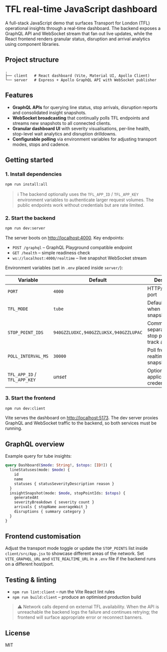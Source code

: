 # TFL real-time JavaScript dashboard

A full-stack JavaScript demo that surfaces Transport for London (TFL) operational insights through a real-time dashboard. The backend exposes a GraphQL API and WebSocket stream that fan out live updates, while the React frontend renders granular status, disruption and arrival analytics using component libraries.

## Project structure

```
.
├── client   # React dashboard (Vite, Material UI, Apollo Client)
└── server   # Express + Apollo GraphQL API with WebSocket publisher
```

## Features

- **GraphQL APIs** for querying line status, stop arrivals, disruption reports and consolidated insight snapshots.
- **WebSocket broadcasting** that continually polls TFL endpoints and streams new snapshots to all connected clients.
- **Granular dashboard UI** with severity visualisations, per-line health, stop-level wait analytics and disruption drilldowns.
- **Configurable polling** via environment variables for adjusting transport modes, stops and cadence.

## Getting started

### 1. Install dependencies

```bash
npm run install:all
```

> ℹ️  The backend optionally uses the `TFL_APP_ID` / `TFL_APP_KEY` environment variables to authenticate larger request volumes. The public endpoints work without credentials but are rate limited.

### 2. Start the backend

```bash
npm run dev:server
```

The server boots on <http://localhost:4000>. Key endpoints:

- `POST /graphql` – GraphQL Playground compatible endpoint
- `GET /health` – simple readiness check
- `ws://localhost:4000/realtime` – live snapshot WebSocket stream

Environment variables (set in `.env` placed inside `server/`):

| Variable | Default | Description |
| --- | --- | --- |
| `PORT` | `4000` | HTTP/WebSocket port |
| `TFL_MODE` | `tube` | Default mode when building snapshots |
| `STOP_POINT_IDS` | `940GZZLUOXC,940GZZLUKSX,940GZZLUPAC` | Comma separated list of stop point IDs to track arrivals |
| `POLL_INTERVAL_MS` | `30000` | Poll frequency for realtime snapshots |
| `TFL_APP_ID` / `TFL_APP_KEY` | _unset_ | Optional application credentials |

### 3. Start the frontend

```bash
npm run dev:client
```

Vite serves the dashboard on <http://localhost:5173>. The dev server proxies GraphQL and WebSocket traffic to the backend, so both services must be running.

## GraphQL overview

Example query for tube insights:

```graphql
query Dashboard($mode: String!, $stops: [ID!]) {
  lineStatuses(mode: $mode) {
    id
    name
    statuses { statusSeverityDescription reason }
  }
  insightSnapshot(mode: $mode, stopPointIds: $stops) {
    generatedAt
    severityBreakdown { severity count }
    arrivals { stopName averageWait }
    disruptions { summary category }
  }
}
```

## Frontend customisation

Adjust the transport mode toggle or update the `STOP_POINTS` list inside `client/src/App.jsx` to showcase different areas of the network. Set `VITE_GRAPHQL_URL` and `VITE_REALTIME_URL` in a `.env` file if the backend runs on a different host/port.

## Testing & linting

- `npm run lint:client` – run the Vite React lint rules
- `npm run build:client` – produce an optimised production build

> ⚠️ Network calls depend on external TFL availability. When the API is unreachable the backend logs the failure and continues retrying; the frontend will surface appropriate error or reconnect banners.

## License

MIT
